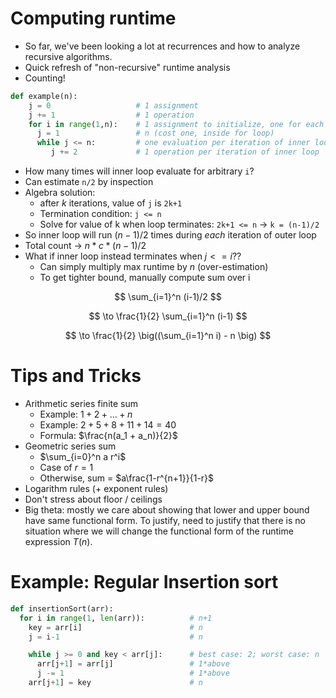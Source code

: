 # Computing runtime

- So far, we've been looking a lot at recurrences and how to analyze recursive
algorithms.
- Quick refresh of "non-recursive" runtime analysis
- Counting!

```python
def example(n):
    j = 0                   # 1 assignment
    j += 1                  # 1 operation
    for i in range(1,n):    # 1 assignment to initialize, one for each increment = n+1
      j = 1                 # n (cost one, inside for loop)
      while j <= n:         # one evaluation per iteration of inner loop
         j += 2             # 1 operation per iteration of inner loop
```

- How many times will inner loop evaluate for arbitrary `i`?
- Can estimate `n/2` by inspection
- Algebra solution:
  - after $k$ iterations, value of `j` is `2k+1`
  - Termination condition: `j <= n`
  - Solve for value of k when loop terminates: `2k+1 <= n` -> `k = (n-1)/2`
- So inner loop will run $(n-1)/2$ times during *each* iteration of outer loop
- Total count -> $n*c*(n-1)/2$
- What if inner loop instead terminates when $j <= i$??
  - Can simply multiply max runtime by $n$ (over-estimation)
  - To get tighter bound, manually compute sum over i

$$
\sum_{i=1}^n (i-1)/2
$$

$$
\to \frac{1}{2} \sum_{i=1}^n (i-1)
$$

$$
\to \frac{1}{2} \big((\sum_{i=1}^n i) - n \big)
$$

# Tips and Tricks

- Arithmetic series finite sum
  - Example: $1 + 2 + \ldots + n$
  - Example: $2 + 5 + 8 + 11 + 14 = 40$
  - Formula: $\frac{n(a_1 + a_n)}{2}$
- Geometric series sum
  - $\sum_{i=0}^n a r^i$
  - Case of $r=1$
  - Otherwise, sum = $a\frac{1-r^{n+1}}{1-r}$
- Logarithm rules (+ exponent rules)
- Don't stress about floor / ceilings
- Big theta: mostly we care about showing that lower and upper bound have same
  functional form. To justify, need to justify that there is no situation where we
  will change the functional form of the runtime expression $T(n)$.

# Example: Regular Insertion sort

```python
def insertionSort(arr):
  for i in range(1, len(arr)):          # n+1
    key = arr[i]                        # n
    j = i-1                             # n

    while j >= 0 and key < arr[j]:      # best case: 2; worst case: n
      arr[j+1] = arr[j]                 # 1*above
      j -= 1                            # 1*above
    arr[j+1] = key                      # n
```

